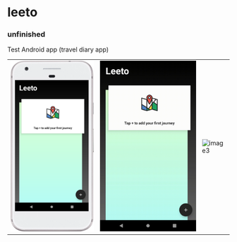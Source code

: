 # leeto
### unfinished

Test Android app (travel diary app)

|               |               |               | 
| ------------- | ------------- | ------------- |
| ![image1](https://github.com/ologe/leeto/blob/master/images/device-2019-01-27-173006.png) | ![image2](https://github.com/ologe/leeto/blob/master/images/fab.gif) | ![image3](https://github.com/ologe/leeto/blob/master/images/scrolling.gif) | 
